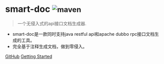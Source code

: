 
# smart-doc <small> ![maven](https://img.shields.io/maven-central/v/com.github.shalousun/smart-doc) </small>


> 一个无侵入式的api接口文档生成器.

* smart-doc是一款同时支持java restful api和apache dubbo rpc接口文档生成的工具。
* 完全基于注释生成文档，做到零侵入。

[GitHub](https://github.com/smart-doc-group/smart-doc)
[Getting Started](#smart-doc)

